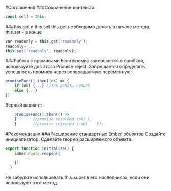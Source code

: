 #Соглашения
###Сохранение контекста
```javascript
const self = this;
```
###this.get и this.set
this.get необходимо делать в начале метода, this.set - в конце
```javascript
var readonly = this.get('readonly');
readonly= ...
this.set('readonly', readonly);
```
###Работа с промисами
Если промис завершается с ошибкой, используйте для этого Promise.reject.
Запрещается определять успешность промиса через возвращаемую переменную:
```javascript
promiseFunc().then((ok) => {
	if (ok) {...} //так делать нельзя
	else {...}
})
```
Верный вариант:
```javascript
	promiseFunc().then(() => 
	{		//promise resolved (ok)	},
	{		//promise rejected (!ok)	});
```

#Рекомендации
###Расширение стандартных Ember объектов
Создайте инициализатор. Сделайте reopen расширяемого объекта. 
```javascript
export function initialize() {
	Ember.Route.reopen({
		...
	})
  }
```
Не забудьте использовать this.super в его наследниках, если они используют этот метод.

